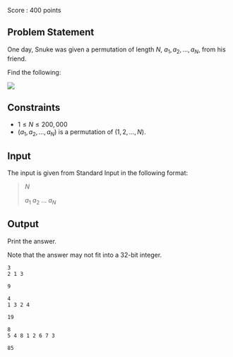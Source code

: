 Score : $400$ points

## Problem Statement

One day, Snuke was given a permutation of length $N$, $a_1, a_2, ..., a_N$, from his friend.

Find the following:

![](https://atcoder.jp/img/agc005/520049e1a049bb9810b398b35d7dcb7f.png)

## Constraints

- $1 \leq N \leq 200,000$
- $(a_1, a_2, ..., a_N)$ is a permutation of $(1, 2, ..., N)$.

## Input

The input is given from Standard Input in the following format:

> $N$
> 
> $a_1$ $a_2$ $...$ $a_N$

## Output

Print the answer.

Note that the answer may not fit into a 32-bit integer.

```input1
3
2 1 3
```

```output1
9
```

```input2
4
1 3 2 4
```

```output2
19
```

```input3
8
5 4 8 1 2 6 7 3
```

```output3
85
```